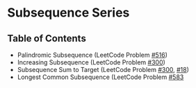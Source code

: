 # Subsequence Series

## Table of Contents
* Palindromic Subsequence (LeetCode Problem [#516](https://leetcode.com/problems/longest-palindromic-subsequence))
* Increasing Subsequence (LeetCode Problem [#300](https://leetcode.com/problems/increasing-subsequences))
* Subsequence Sum to Target (LeetCode Problem [#300](https://leetcode.com/problems/3sum/), [#18](https://leetcode.com/problems/4sum/))
* Longest Common Subsequence (LeetCode Problem [#583](https://leetcode.com/problems/delete-operation-for-two-strings/)
